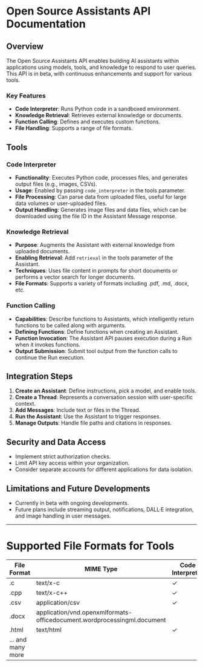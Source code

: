 # Open Source Assistants API Documentation

## Overview
The Open Source Assistants API enables building AI assistants within applications using models, tools, and knowledge to respond to user queries. This API is in beta, with continuous enhancements and support for various tools.

### Key Features
- **Code Interpreter**: Runs Python code in a sandboxed environment.
- **Knowledge Retrieval**: Retrieves external knowledge or documents.
- **Function Calling**: Defines and executes custom functions.
- **File Handling**: Supports a range of file formats.

## Tools

### Code Interpreter
- **Functionality**: Executes Python code, processes files, and generates output files (e.g., images, CSVs).
- **Usage**: Enabled by passing `code_interpreter` in the tools parameter.
- **File Processing**: Can parse data from uploaded files, useful for large data volumes or user-uploaded files.
- **Output Handling**: Generates image files and data files, which can be downloaded using the file ID in the Assistant Message response.

### Knowledge Retrieval
- **Purpose**: Augments the Assistant with external knowledge from uploaded documents.
- **Enabling Retrieval**: Add `retrieval` in the tools parameter of the Assistant.
- **Techniques**: Uses file content in prompts for short documents or performs a vector search for longer documents.
- **File Formats**: Supports a variety of formats including .pdf, .md, .docx, etc.

### Function Calling
- **Capabilities**: Describe functions to Assistants, which intelligently return functions to be called along with arguments.
- **Defining Functions**: Define functions when creating an Assistant.
- **Function Invocation**: The Assistant API pauses execution during a Run when it invokes functions.
- **Output Submission**: Submit tool output from the function calls to continue the Run execution.

## Integration Steps
1. **Create an Assistant**: Define instructions, pick a model, and enable tools.
2. **Create a Thread**: Represents a conversation session with user-specific context.
3. **Add Messages**: Include text or files in the Thread.
4. **Run the Assistant**: Use the Assistant to trigger responses.
5. **Manage Outputs**: Handle file paths and citations in responses.

## Security and Data Access
- Implement strict authorization checks.
- Limit API key access within your organization.
- Consider separate accounts for different applications for data isolation.

## Limitations and Future Developments
- Currently in beta with ongoing developments.
- Future plans include streaming output, notifications, DALL·E integration, and image handling in user messages.

---

# Supported File Formats for Tools
| File Format | MIME Type | Code Interpreter | Retrieval |
|-------------|-----------|-------------------|-----------|
| .c          | text/x-c  | ✓                 |           |
| .cpp        | text/x-c++| ✓                 |           |
| .csv        | application/csv | ✓           | ✓         |
| .docx       | application/vnd.openxmlformats-officedocument.wordprocessingml.document | | ✓ |
| .html       | text/html | ✓                 |           |
| ... and many more |
